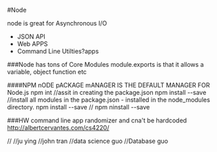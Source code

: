 #Node

node is great for Asynchronous I/O
    <ul>
        <li>JSON API</li>
        <li>Web APPS</li>
        <li>Command Line Utilties?apps </li>
    </ul>

###Node has tons of Core Modules
	module.exports is that it allows a variable, object function etc

####NPM
	nODE pACKAGE mANAGER IS THE DEFAULT MANAGER FOR Node.js
	npm int //assit in creating the package.json
    npm install  --save <module-name>
    	//install all modules in the package.json - installed in the node_modules directory.
    npm install --save <module-name> //
    npm ninstall --save <module-name>


###HW
command line app
randomizer and cna't be hardcoded
http://albertcervantes.com/cs4220/


//
//ju ying
//john tran
//data science guo
//Database guo
